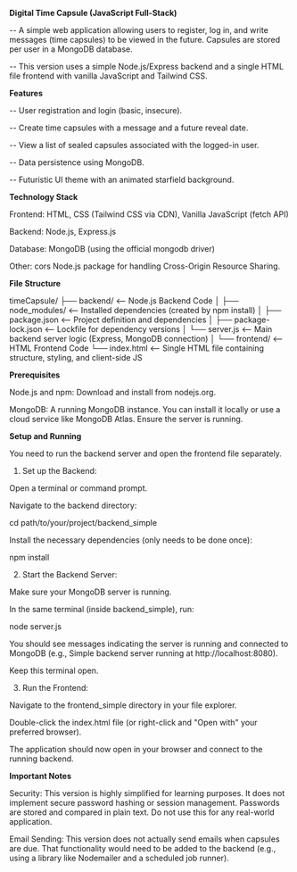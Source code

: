 **Digital Time Capsule (JavaScript Full-Stack)**

-- A simple web application allowing users to register, log in, and write messages (time capsules) to be viewed in the future. Capsules are stored per user in a MongoDB database.

-- This version uses a simple Node.js/Express backend and a single HTML file frontend with vanilla JavaScript and Tailwind CSS.


**Features**

-- User registration and login (basic, insecure).

-- Create time capsules with a message and a future reveal date.

-- View a list of sealed capsules associated with the logged-in user.

-- Data persistence using MongoDB.

-- Futuristic UI theme with an animated starfield background.


**Technology Stack**

Frontend: HTML, CSS (Tailwind CSS via CDN), Vanilla JavaScript (fetch API)

Backend: Node.js, Express.js

Database: MongoDB (using the official mongodb driver)

Other: cors Node.js package for handling Cross-Origin Resource Sharing.


**File Structure**

timeCapsule/
├── backend/ <-- Node.js Backend Code
│ ├── node_modules/ <-- Installed dependencies (created by npm install)
│ ├── package.json <-- Project definition and dependencies
│ ├── package-lock.json <-- Lockfile for dependency versions
│ └── server.js <-- Main backend server logic (Express, MongoDB connection)
│
└── frontend/ <-- HTML Frontend Code
└── index.html <-- Single HTML file containing structure, styling, and client-side JS


**Prerequisites**

Node.js and npm: Download and install from nodejs.org.

MongoDB: A running MongoDB instance. You can install it locally or use a cloud service like MongoDB Atlas. Ensure the server is running.


**Setup and Running**

You need to run the backend server and open the frontend file separately.

1. Set up the Backend:

Open a terminal or command prompt.

Navigate to the backend directory:

cd path/to/your/project/backend_simple

Install the necessary dependencies (only needs to be done once):

npm install

2. Start the Backend Server:

Make sure your MongoDB server is running.

In the same terminal (inside backend_simple), run:

node server.js

You should see messages indicating the server is running and connected to MongoDB (e.g., Simple backend server running at http://localhost:8080).

Keep this terminal open.

3. Run the Frontend:

Navigate to the frontend_simple directory in your file explorer.

Double-click the index.html file (or right-click and "Open with" your preferred browser).

The application should now open in your browser and connect to the running backend.


**Important Notes**

Security: This version is highly simplified for learning purposes. It does not implement secure password hashing or session management. Passwords are stored and compared in plain text. Do not use this for any real-world application.

Email Sending: This version does not actually send emails when capsules are due. That functionality would need to be added to the backend (e.g., using a library like Nodemailer and a scheduled job runner).

